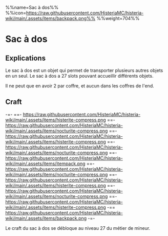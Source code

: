 %%name=Sac à dos%%
%%icon=https://raw.githubusercontent.com/HisteriaMC/histeria-wiki/main/.assets/items/backpack.png%%
%%weight=704%%

# Sac à dos
## Explications
Le sac à dos est un objet qui permet de transporter plusieurs autres objets en un seul. Le sac à dos a 27 slots pouvant accueillir différents objets.

Il ne peut que en avoir 2 par coffre, et aucun dans les coffres de l'end.

## Craft

-=-
 ==- https://raw.githubusercontent.com/HisteriaMC/histeria-wiki/main/.assets/items/histerite-compress.png
 ==- https://raw.githubusercontent.com/HisteriaMC/histeria-wiki/main/.assets/items/nocturite-compress.png
 ==- https://raw.githubusercontent.com/HisteriaMC/histeria-wiki/main/.assets/items/histerite-compress.png
 ==- https://raw.githubusercontent.com/HisteriaMC/histeria-wiki/main/.assets/items/nocturite-compress.png
 ==- https://raw.githubusercontent.com/HisteriaMC/histeria-wiki/main/.assets/items/itempack.png
 ==- https://raw.githubusercontent.com/HisteriaMC/histeria-wiki/main/.assets/items/nocturite-compress.png
 ==- https://raw.githubusercontent.com/HisteriaMC/histeria-wiki/main/.assets/items/histerite-compress.png
 ==- https://raw.githubusercontent.com/HisteriaMC/histeria-wiki/main/.assets/items/nocturite-compress.png
 ==- https://raw.githubusercontent.com/HisteriaMC/histeria-wiki/main/.assets/items/histerite-compress.png
 -== https://raw.githubusercontent.com/HisteriaMC/histeria-wiki/main/.assets/items/backpack.png
-=-

Le craft du sac à dos se débloque au niveau 27 du métier de mineur.